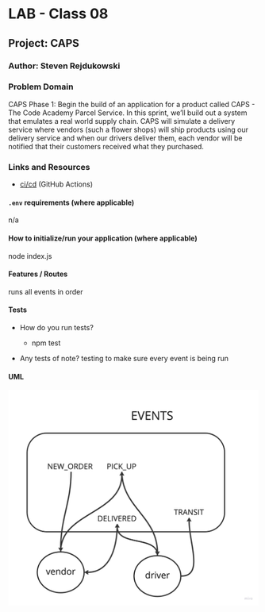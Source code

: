 # LAB - Class 08

## Project: CAPS

### Author: Steven Rejdukowski

### Problem Domain

CAPS Phase 1: Begin the build of an application for a product called CAPS - The Code Academy Parcel Service. In this sprint, we’ll build out a system that emulates a real world supply chain. CAPS will simulate a delivery service where vendors (such a flower shops) will ship products using our delivery service and when our drivers deliver them, each vendor will be notified that their customers received what they purchased.

### Links and Resources

- [ci/cd](https://github.com/Stevenrej/caps/actions) (GitHub Actions)

#### `.env` requirements (where applicable)

n/a
#### How to initialize/run your application (where applicable)

node index.js

#### Features / Routes

runs all events in order

#### Tests

- How do you run tests?
  - npm test

- Any tests of note?
testing to make sure every event is being run

#### UML

![uml](lab11.jpeg)
